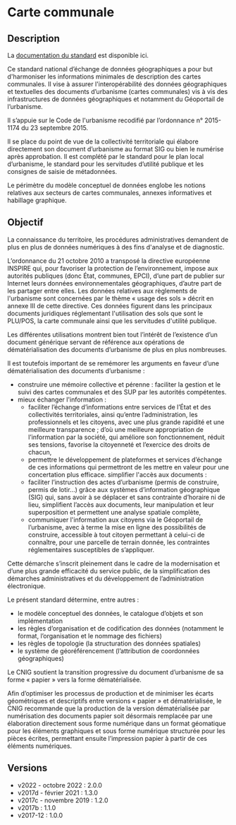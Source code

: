 <MenuSchema />

# Carte communale

## Description
La [documentation du standard](https://cnig.gouv.fr/IMG/pdf/230112_standard_cnig_cc_v2022-10.pdf) est disponible ici.

Ce standard national d’échange de données géographiques a pour but d'harmoniser les informations minimales de description des cartes communales. Il vise à assurer l'interopérabilité des données géographiques et textuelles des documents d’urbanisme (cartes communales) vis à vis des infrastructures de données géographiques et notamment du Géoportail de l’urbanisme.

Il s’appuie sur le Code de l'urbanisme recodifié par l’ordonnance n° 2015-1174 du 23 septembre 2015.

Il se place du point de vue de la collectivité territoriale qui élabore directement son document d’urbanisme au format SIG ou bien le numérise après approbation. Il est complété par le standard pour le plan local d’urbanisme, le standard pour les servitudes d’utilité publique et les consignes de saisie de métadonnées.

Le périmètre du modèle conceptuel de données englobe les notions relatives aux secteurs de cartes communales, annexes informatives et habillage graphique.

## Objectif
La connaissance du territoire, les procédures administratives demandent de plus en plus de données numériques à des fins d'analyse et de diagnostic.

L’ordonnance du 21 octobre 2010 a transposé la directive européenne INSPIRE qui, pour favoriser la protection de l’environnement, impose aux autorités publiques (donc État, communes, EPCI), d’une part de publier sur Internet leurs données environnementales géographiques, d’autre part de les partager entre elles. Les données relatives aux règlements de l'urbanisme sont concernées par le thème « usage des sols » décrit en annexe III de cette directive. Ces données figurent dans les principaux documents juridiques réglementant l'utilisation des sols que sont le PLU/POS, la carte communale ainsi que les servitudes d'utilité publique.

Les différentes utilisations montrent bien tout l’intérêt de l’existence d’un document générique servant de référence aux opérations de dématérialisation des documents d’urbanisme de plus en plus nombreuses.

Il est toutefois important de se remémorer les arguments en faveur d’une 
dématérialisation des documents d’urbanisme :
* construire une mémoire collective et pérenne : faciliter la gestion et le suivi des cartes communales et des SUP par les autorités compétentes.
* mieux échanger l'information :
   - faciliter l’échange d’informations entre services de l’État et des collectivités territoriales, ainsi qu’entre l’administration, les professionnels et les citoyens, avec une plus grande rapidité et une meilleure transparence ; d’où une meilleure appropriation de l’information par la société, qui améliore son fonctionnement, réduit ses tensions, favorise la citoyenneté et l’exercice des droits de chacun,
   - permettre le développement de plateformes et services d’échange de ces informations qui permettront de les mettre en valeur pour une concertation plus efficace.
simplifier l'accès aux documents :
   - faciliter l’instruction des actes d’urbanisme (permis de construire, permis de lotir...) grâce aux systèmes d’information géographique (SIG) qui, sans avoir à se déplacer et sans contrainte d’horaire ni de lieu, simplifient l’accès aux documents, leur manipulation et leur superposition et permettent une analyse spatiale complète,
   - communiquer l'information aux citoyens via le Géoportail de l’urbanisme, avec à terme la mise en ligne des possibilités de construire, accessible à tout citoyen permettant à celui-ci de connaître, pour une parcelle de terrain donnée, les contraintes réglementaires susceptibles de s’appliquer.

Cette démarche s’inscrit pleinement dans le cadre de la modernisation et d’une plus grande efficacité du service public, de la simplification des démarches administratives et du développement de l’administration électronique.

Le présent standard détermine, entre autres :
* le modèle conceptuel des données, le catalogue d’objets et son implémentation
* les règles d’organisation et de codification des données (notamment le format, l’organisation et le nommage des fichiers)
* les règles de topologie (la structuration des données spatiales)
* le système de géoréférencement (l’attribution de coordonnées géographiques)

Le CNIG soutient la transition progressive du document d’urbanisme de sa forme « papier » vers la forme dématérialisée.

Afin d’optimiser les processus de production et de minimiser les écarts géométriques et descriptifs entre versions « papier » et dématérialisée, le CNIG recommande que la production de la version dématérialisée par numérisation des documents papier soit désormais remplacée par une élaboration directement sous forme numérique dans un format géomatique pour les éléments graphiques et sous forme numérique structurée pour les pièces écrites, permettant ensuite l’impression papier à partir de ces éléments numériques.

## Versions
- v2022 - octobre 2022 : 2.0.0
- v2017d - février 2021 : 1.3.0
- v2017c - novembre 2019 : 1.2.0
- v2017b : 1.1.0
- v2017-12 : 1.0.0
